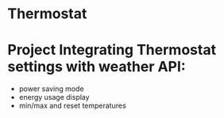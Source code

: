 # Thermostat

# Project Integrating Thermostat settings with weather API:
- power saving mode 
- energy usage display
- min/max and reset temperatures
